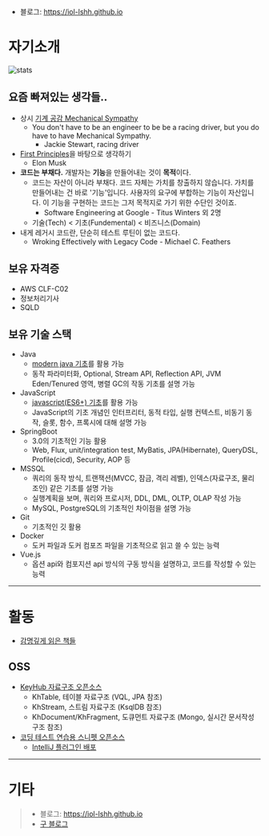 - 블로그: <https://iol-lshh.github.io>

# 자기소개
![stats](https://github-readme-stats.vercel.app/api?username=iol-lshh&count_private=true&show_icons=true&theme=buefy)
## 요즘 빠져있는 생각들..
- 상시 [기계 공감 Mechanical Sympathy](https://wa.aws.amazon.com/wellarchitected/2020-07-02T19-33-23/wat.concept.mechanical-sympathy.en.html) 
	- You don't have to be an engineer to be be a racing driver, but you do have to have Mechanical Sympathy. 
		- Jackie Stewart, racing driver
- [First Principles](https://jamesclear.com/first-principles)을 바탕으로 생각하기
	- Elon Musk
- **코드는 부채다.** 개발자는 **기능**을 만들어내는 것이 **목적**이다.
	- 코드는 자산이 아니라 부채다. 코드 자체는 가치를 창출하지 않습니다. 가치를 만들어내는 건 바로 '기능'입니다. 
사용자의 요구에 부합하는 기능이 자산입니다. 이 기능을 구현하는 코드는 그저 목적지로 가기 위한 수단인 것이죠.
		- Software Engineering at Google - Titus Winters 외 2명
	- 기술(Tech) < 기초(Fundemental) < 비즈니스(Domain) 
- 내게 레거시 코드란, 단순히 테스트 루틴이 없는 코드다.
	- Wroking Effectively with Legacy Code - Michael C. Feathers
## 보유 자격증
- AWS CLF-C02
- 정보처리기사
- SQLD

## 보유 기술 스택
- Java
	- [modern java 기초](https://github.com/Iol-lshh/style-guide/blob/main/IT/java/doc_Java_Style.md)를 활용 가능
	- 동작 파라미터화, Optional, Stream API, Reflection API, JVM Eden/Tenured 영역, 병렬 GC의 작동 기초를 설명 가능
- JavaScript
	- [javascript(ES6+) 기초](https://github.com/Iol-lshh/style-guide/blob/main/IT/javascript/doc_Js_Style.md)를 활용 가능
	- JavaScript의 기초 개념인 인터프리터, 동적 타입, 실행 컨텍스트, 비동기 동작, 슬롯, 함수, 프록시에 대해 설명 가능
- SpringBoot
	- 3.0의 기초적인 기능 활용
	- Web, Flux, unit/integration test, MyBatis, JPA(Hibernate), QueryDSL, Profile(cicd), Security, AOP 등
- MSSQL
	- 쿼리의 동작 방식, 트랜잭션(MVCC, 잠금, 격리 레벨), 인덱스(자료구조, 물리조인) 같은 기초를 설명 가능
	- 실행계획을 보며, 쿼리와 프로시저, DDL, DML, OLTP, OLAP 작성 가능
 	- MySQL, PostgreSQL의 기초적인 차이점을 설명 가능
- Git
	- 기초적인 깃 활용
- Docker
	- 도커 파일과 도커 컴포즈 파일을 기초적으로 읽고 쓸 수 있는 능력
- Vue.js
	- 옵션 api와 컴포지션 api 방식의 구동 방식을 설명하고, 코드를 작성할 수 있는 능력
---
# 활동
- [감명깊게 읽은 책들](https://github.com/Iol-lshh/style-guide/blob/main/IT/practice/impressed_book.md)

## OSS
- [KeyHub 자료구조 오픈소스](https://github.com/keyhub-projects/kh-data)
	- KhTable, 테이블 자료구조 (VQL, JPA 참조)
 	- KhStream, 스트림 자료구조 (KsqlDB 참조)
	- KhDocument/KhFragment, 도큐먼트 자료구조 (Mongo, 실시간 문서작성 구조 참조)
- [코딩 테스트 연습용 스니펫 오픈소스](https://github.com/StandardSolvers/ps-code-snippets)
	- [IntelliJ 플러그인 배포](https://plugins.jetbrains.com/plugin/23770-ps-code-snippets)

---

# 기타
> - 블로그: <https://iol-lshh.github.io>
> - [구 블로그](https://blog.naver.com/markhong93)   

